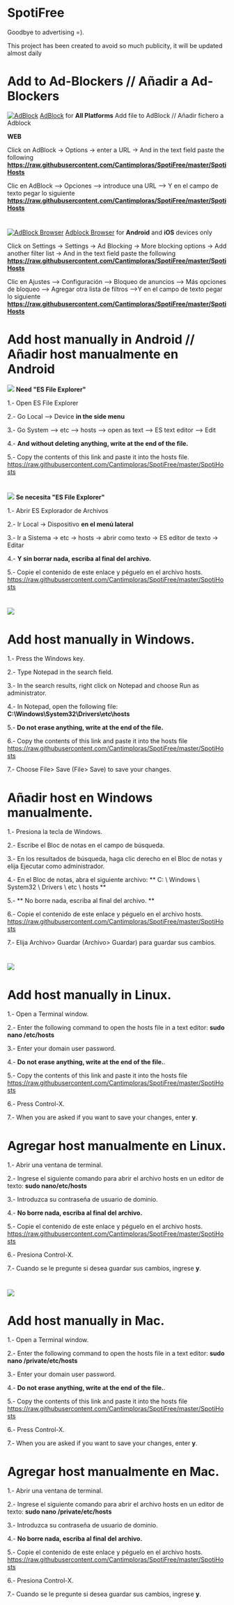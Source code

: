 # SpotiFree
 Goodbye to advertising =).
 
This project has been created to avoid so much publicity, it will be updated almost daily




# Add to Ad-Blockers  // Añadir a Ad-Blockers

<a target="_blank" rel="noopener noreferrer" href="https://camo.githubusercontent.com/896a88d7ee93fd195e98d8421c252b63c3c70e18/68747470733a2f2f692e696d6775722e636f6d2f334b62796966462e706e67"><img src="https://camo.githubusercontent.com/896a88d7ee93fd195e98d8421c252b63c3c70e18/68747470733a2f2f692e696d6775722e636f6d2f334b62796966462e706e67" alt="AdBlock" data-canonical-src="https://i.imgur.com/3KbyifF.png" style="max-width:100%;"></a>
<a href="https://getadblock.com" rel="nofollow">AdBlock</a>
for <strong>All Platforms</strong>   Add file to AdBlock // Añadir fichero a Adblock

**WEB**

Click on AdBlock -> Options -> enter a URL -> And in the text field paste the following **https://raw.githubusercontent.com/Cantimploras/SpotiFree/master/SpotiHosts**

Clic en AdBlock --> Opciones --> introduce una URL --> Y en el campo de texto pegar lo siguiente **https://raw.githubusercontent.com/Cantimploras/SpotiFree/master/SpotiHosts**

#

<a target="_blank" rel="noopener noreferrer" href="https://camo.githubusercontent.com/43fa5b2b7c02b18b10d6365ef588c220bc931064/68747470733a2f2f692e696d6775722e636f6d2f36706b6d6a41302e706e67"><img src="https://camo.githubusercontent.com/43fa5b2b7c02b18b10d6365ef588c220bc931064/68747470733a2f2f692e696d6775722e636f6d2f36706b6d6a41302e706e67" alt="AdBlock Browser" data-canonical-src="https://i.imgur.com/6pkmjA0.png" style="max-width:100%;"></a>
<a href="https://adblockbrowser.org/" rel="nofollow">Adblock Browser</a> for <strong>Android</strong> and <strong>iOS</strong> devices only

Click on Settings -> Settings -> Ad Blocking -> More blocking options -> Add another filter list -> And in the text field paste the following **https://raw.githubusercontent.com/Cantimploras/SpotiFree/master/SpotiHosts**

Clic en Ajustes --> Configuración --> Bloqueo de anuncios --> Más opciones de bloqueo --> Agregar otra lista de filtros -->Y en el campo de texto pegar lo siguiente **https://raw.githubusercontent.com/Cantimploras/SpotiFree/master/SpotiHosts**

#


# Add host manually in Android // Añadir host manualmente en Android
<a><img src="https://png.icons8.com/windows/50/000000/es-file-explorer.png"></a>
**Need "ES File Explorer"**

1.- Open ES File Explorer

2.- Go Local --> Device **in the side menu**

3.- Go System --> etc --> hosts --> open as text --> ES text editor --> Edit

4.- **And without deleting anything, write at the end of the file.**

5.- Copy the contents of this link and paste it into the hosts file.
https://raw.githubusercontent.com/Cantimploras/SpotiFree/master/SpotiHosts

  
#
      



<a><img src="https://png.icons8.com/windows/50/000000/es-file-explorer.png"></a>
**Se necesita "ES File Explorer"**

1.- Abrir ES Explorador de Archivos 

2.- Ir Local -> Dispositivo **en el menú lateral**

3.- Ir a Sistema -> etc -> hosts -> abrir como texto -> ES editor de texto  -> Editar

4.- **Y sin borrar nada, escriba al final del archivo.**

5.- Copie el contenido de este enlace y péguelo en el archivo hosts.
https://raw.githubusercontent.com/Cantimploras/SpotiFree/master/SpotiHosts

#


<a><img src="https://png.icons8.com/windows/50/000000/windows-logo.png"></a>
# Add host manually in Windows.

1.- Press the Windows key.

2.- Type Notepad in the search field.

3.- In the search results, right click on Notepad and choose Run as administrator.

4.- In Notepad, open the following file:
**C:\Windows\System32\Drivers\etc\hosts**

5.- **Do not erase anything, write at the end of the file.**

6.- Copy the contents of this link and paste it into the hosts file
https://raw.githubusercontent.com/Cantimploras/SpotiFree/master/SpotiHosts

7.- Choose File> Save (File> Save) to save your changes.



# Añadir host en Windows manualmente.
1.- Presiona la tecla de Windows.

2.- Escribe el Bloc de notas en el campo de búsqueda.

3.- En los resultados de búsqueda, haga clic derecho en el Bloc de notas y elija Ejecutar como administrador.

4.- En el Bloc de notas, abra el siguiente archivo:
** C: \ Windows \ System32 \ Drivers \ etc \ hosts **

5.- ** No borre nada, escriba al final del archivo. **

6.- Copie el contenido de este enlace y péguelo en el archivo hosts.
https://raw.githubusercontent.com/Cantimploras/SpotiFree/master/SpotiHosts

7.- Elija Archivo> Guardar (Archivo> Guardar) para guardar sus cambios.
# 


<a><img src="https://png.icons8.com/windows/50/000000/linux.png"></a>
# Add host manually in Linux.
1.- Open a Terminal window.

2.- Enter the following command to open the hosts file in a text editor:
**sudo nano /etc/hosts**

3.- Enter your domain user password.

4.- **Do not erase anything, write at the end of the file.**.

5.- Copy the contents of this link and paste it into the hosts file
https://raw.githubusercontent.com/Cantimploras/SpotiFree/master/SpotiHosts

6.- Press Control-X.

7.- When you are asked if you want to save your changes, enter **y**.

# 

# Agregar host manualmente en Linux.
1.- Abrir una ventana de terminal.

2.- Ingrese el siguiente comando para abrir el archivo hosts en un editor de texto:
**sudo nano/etc/hosts**

3.- Introduzca su contraseña de usuario de dominio.

4.- **No borre nada, escriba al final del archivo.**

5.- Copie el contenido de este enlace y péguelo en el archivo hosts.
https://raw.githubusercontent.com/Cantimploras/SpotiFree/master/SpotiHosts

6.- Presiona Control-X.

7.- Cuando se le pregunte si desea guardar sus cambios, ingrese **y**.





# 
<a><img src="https://png.icons8.com/ios/50/000000/mac-os.png"></a>
# Add host manually in Mac.
1.- Open a Terminal window.

2.- Enter the following command to open the hosts file in a text editor:
**sudo nano /private/etc/hosts**

3.- Enter your domain user password.

4.- **Do not erase anything, write at the end of the file.**.

5.- Copy the contents of this link and paste it into the hosts file
https://raw.githubusercontent.com/Cantimploras/SpotiFree/master/SpotiHosts

6.- Press Control-X.

7.- When you are asked if you want to save your changes, enter **y**.

# 

# Agregar host manualmente en Mac.
1.- Abrir una ventana de terminal.

2.- Ingrese el siguiente comando para abrir el archivo hosts en un editor de texto:
**sudo nano /private/etc/hosts**

3.- Introduzca su contraseña de usuario de dominio.

4.- **No borre nada, escriba al final del archivo.**

5.- Copie el contenido de este enlace y péguelo en el archivo hosts.
https://raw.githubusercontent.com/Cantimploras/SpotiFree/master/SpotiHosts

6.- Presiona Control-X.

7.- Cuando se le pregunte si desea guardar sus cambios, ingrese **y**.
